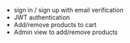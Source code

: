 - sign in / sign up with email verification
- JWT authentication
- Add/remove products to cart
- Admin view to add/remove products 
